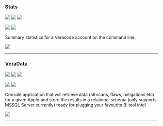 ### [Stats](https://github.com/ctcampbell/veracode-stats)

![](https://img.shields.io/github/stars/ctcampbell/veracode-stats.svg?style=social)
![](https://img.shields.io/github/forks/ctcampbell/veracode-stats.svg?style=social)
![](https://img.shields.io/github/watchers/ctcampbell/veracode-stats.svg?style=social)

![](https://img.shields.io/github/languages/top/ctcampbell/veracode-stats)
![](https://img.shields.io/github/contributors/ctcampbell/veracode-stats)

Summary statistics for a Veracode account on the command line.

[![](https://img.shields.io/github/followers/ctcampbell?label=ctcampbell&style=social)](https://github.com/ctcampbell)

---
### [VeraData](https://github.com/sebcoles/VeraData)

![](https://img.shields.io/github/stars/sebcoles/VeraData.svg?style=social)
![](https://img.shields.io/github/forks/sebcoles/VeraData.svg?style=social)
![](https://img.shields.io/github/watchers/sebcoles/VeraData.svg?style=social)

![](https://img.shields.io/github/languages/top/sebcoles/VeraData)
![](https://img.shields.io/github/contributors/sebcoles/VeraData)

Console application that will retrieve data (all scans, flaws, mitigations etc) for a given AppId and store the results in a relational schema (only supports MSSQL Server currently) ready for plugging your favourite BI tool into!

[![](https://img.shields.io/github/followers/sebcoles?label=sebcoles&style=social)](https://github.com/sebcoles)

---